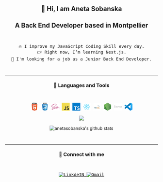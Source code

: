 <h2 align="center"> 👋 Hi, I am Aneta Sobanska </h2>

<h2 align="center"> A Back End Developer based in Montpellier </h2>
<br>
<p align="center"> 
<samp>
🔥 I improve my JavaScript Coding Skill every day. <br>
👉 Right now, I’m learning Nest.js.<br>
🌼 I'm looking for a job as a Junior Back End Developer.<br>
</p> 
</samp>
<br>
<hr>

<h3 align="center"> 🧰 Languages and Tools </h3>

<br>
<p align="center"> 
<samp>
<img alt="HTML5" width="26px" src="https://raw.githubusercontent.com/github/explore/80688e429a7d4ef2fca1e82350fe8e3517d3494d/topics/html/html.png" />
<img alt="CSS3" width="26px" src="https://raw.githubusercontent.com/github/explore/80688e429a7d4ef2fca1e82350fe8e3517d3494d/topics/css/css.png" />
<img alt="Sass" width="26px" src="https://raw.githubusercontent.com/github/explore/80688e429a7d4ef2fca1e82350fe8e3517d3494d/topics/sass/sass.png" />
<img alt="JavaScript" width="26px" src="https://raw.githubusercontent.com/github/explore/80688e429a7d4ef2fca1e82350fe8e3517d3494d/topics/javascript/javascript.png" />
<img alt="TypeScript" width="26px" src="https://raw.githubusercontent.com/github/explore/80688e429a7d4ef2fca1e82350fe8e3517d3494d/topics/typescript/typescript.png" />
<img alt="TypeScript" width="26px" src="https://raw.githubusercontent.com/github/explore/80688e429a7d4ef2fca1e82350fe8e3517d3494d/topics/react/react.png" />
<img alt="mySQL" width="26px" src="https://raw.githubusercontent.com/github/explore/80688e429a7d4ef2fca1e82350fe8e3517d3494d/topics/mysql/mysql.png" />
<img alt="Node.js" width="26px" src="https://raw.githubusercontent.com/github/explore/80688e429a7d4ef2fca1e82350fe8e3517d3494d/topics/nodejs/nodejs.png" />
<img alt="Node.js" width="26px" src="https://raw.githubusercontent.com/github/explore/80688e429a7d4ef2fca1e82350fe8e3517d3494d/topics/express/express.png" />
<img alt="Visual Studio Code" width="26px" src="https://raw.githubusercontent.com/github/explore/80688e429a7d4ef2fca1e82350fe8e3517d3494d/topics/visual-studio-code/visual-studio-code.png" />
</samp>
</p>
<p align="center">
<img src="https://github-readme-stats.vercel.app/api/top-langs/?username=anetasobanska&langs_count=10&layout=compact&bg_color=ffffff&text_color=333333">
</p>
<p align="center">
<img alt="anetasobanska's github stats" src="https://github-readme-stats.vercel.app/api?username=anetasobanska&show_icons=true" />
</p>

<br>
<hr>

<h3 align="center">  🔗 Connect with me </h3>

<br>

<p align="center">
<samp>
<a target="_blank" href="https://www.linkedin.com/in/aneta-sobanska-7b7913185/">
  <img alt="LinkdeIN" width="22px" src="https://cdn.jsdelivr.net/npm/simple-icons@v3/icons/linkedin.svg" />
</a>
<a target="_blank" href="mailto:sannettka@gmail.com">
<img alt="Gmail" width="22px" src="https://cdn.jsdelivr.net/npm/simple-icons@v3/icons/gmail.svg" />
</a>
</samp>
</p>
